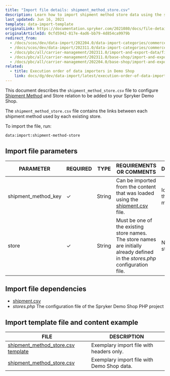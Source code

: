```yaml
---
title: "Import file details: shipment_method_store.csv"
description: Learn how to import shipment method store data using the shipment-method-store.csv file in Spryker, streamlining your carrier management processes
last_updated: Jun 16, 2021
template: data-import-template
originalLink: https://documentation.spryker.com/2021080/docs/file-details-shipment-method-storecsv
originalArticleId: 0cfd5942-817e-4ad6-bb79-4d854ca9979b
redirect_from:
  - /docs/scos/dev/data-import/202204.0/data-import-categories/commerce-setup/file-details-shipment-method-store.csv.html
  - /docs/scos/dev/data-import/202311.0/data-import-categories/commerce-setup/file-details-shipment-method-store.csv.html
  - /docs/pbc/all/carrier-management/202311.0/import-and-export-data/file-details-shipment-method-store.csv.html
  - /docs/pbc/all/carrier-management/202311.0/base-shop/import-and-export-data/file-details-shipment-method-store.csv.html
  - /docs/pbc/all/carrier-management/202204.0/base-shop/import-and-export-data/import-file-details-shipment-method-store.csv.html
related:
  - title: Execution order of data importers in Demo Shop
    link: docs/dg/dev/data-import/latest/execution-order-of-data-importers.html
---
```


This document describes the `shipment_method_store.csv` file to configure [Shipment Method](/docs/pbc/all/carrier-management/latest/base-shop/shipment-feature-overview.html) and Store relation to be added to your Spryker Demo Shop.

The `shipment_method_store.csv` file contains the links between each shipment method used by each existing store.

To import the file, run:

```bash
data:import:shipment-method-store
```

## Import file parameters



| PARAMETER | REQUIRED | TYPE | REQUIREMENTS OR COMMENTS | DESCRIPTION |
| --- | --- | --- | --- | --- |
| shipment_method_key | &check; | String | Can be imported from the content that was loaded using the [shipment.csv](/docs/pbc/all/carrier-management/latest/base-shop/import-and-export-data/import-file-details-shipment.csv.html) file.| Identifier of the shipment method. |
| store | &check; | String | Must be one of the existing store names. The store names are initially already defined in the *stores.php* configuration file. | Name of the store. |

## Import file dependencies



- [shipment.csv](/docs/pbc/all/carrier-management/latest/base-shop/import-and-export-data/import-file-details-shipment.csv.html)
- *stores.php* The configuration file of the Spryker Demo Shop PHP project

## Import template file and content example



| FILE | DESCRIPTION |
| --- | --- |
| [shipment_method_store.csv template](https://spryker.s3.eu-central-1.amazonaws.com/docs/Developer+Guide/Back-End/Data+Manipulation/Data+Ingestion/Data+Import/Data+Import+Categories/Commerce+Setup/Template+shipment_method_store.csv) | Exemplary import file with headers only. |
| [shipment_method_store.csv](https://spryker.s3.eu-central-1.amazonaws.com/docs/Developer+Guide/Back-End/Data+Manipulation/Data+Ingestion/Data+Import/Data+Import+Categories/Commerce+Setup/shipment_method_store.csv) | Exemplary import file with Demo Shop data. |
